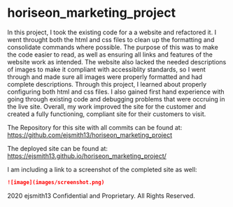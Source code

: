 # horiseon_marketing_project

In this project, I took the existing code for a a website and refactored it. I went throught both the html and css files to clean up the formatting and consolidate commands where possible. The purpose of this was to make the code easier to read, as well as ensuring all links and features of the website work as intended. The website also lacked the needed descriptions of images to make it compliant with accessiblity standards, so I went through and made sure all images were properly formatted and had complete descriptions. Through this project, I learned about properly configuring both html and css files. I also gained first hand experience with going through existing code and debugging problems that were occruing in the live site. Overall, my work improved the site for the customer and created a fully functioning, compliant site for their customers to visit. 

The Repository for this site with all commits can be found at: 
https://github.com/ejsmith13/horiseon_marketing_project

The deployed site can be found at: 
https://ejsmith13.github.io/horiseon_marketing_project/

I am including a link to a screenshot of the completed site as well:

```md
![image](images/screenshot.png)
```


2020 ejsmith13  Confidential and Proprietary. All Rights Reserved.